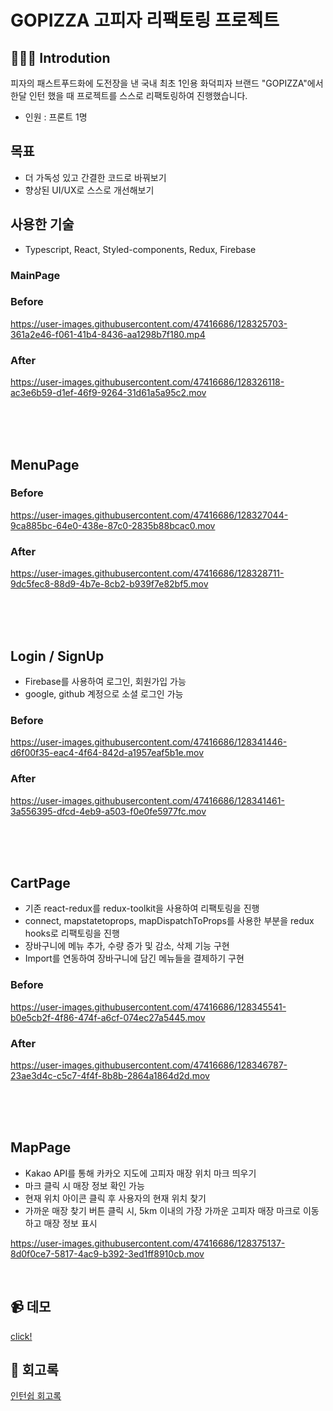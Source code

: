# GOPIZZA 고피자 리팩토링 프로젝트

## 👨🏻‍💻 Introdution

피자의 패스트푸드화에 도전장을 낸 국내 최초 1인용 화덕피자 브랜드 "GOPIZZA"에서 한달 인턴 했을 때 프로젝트를 스스로 리팩토링하여 진행했습니다.

- 인원 : 프론트 1명

## 목표

- 더 가독성 있고 간결한 코드로 바꿔보기 
- 향상된 UI/UX로 스스로 개선해보기

## 사용한 기술

- Typescript, React, Styled-components, Redux, Firebase


### MainPage
<div>
  
  ### Before
  https://user-images.githubusercontent.com/47416686/128325703-361a2e46-f061-41b4-8436-aa1298b7f180.mp4
    
  ### After
  https://user-images.githubusercontent.com/47416686/128326118-ac3e6b59-d1ef-46f9-9264-31d61a5a95c2.mov  
</div>

<br />
<br />
<br />

## MenuPage
<div>

  ### Before
  https://user-images.githubusercontent.com/47416686/128327044-9ca885bc-64e0-438e-87c0-2835b88bcac0.mov

  ### After
  https://user-images.githubusercontent.com/47416686/128328711-9dc5fec8-88d9-4b7e-8cb2-b939f7e82bf5.mov
</div>

<br />
<br />
<br />

## Login / SignUp
- Firebase를 사용하여 로그인, 회원가입 가능
- google, github 계정으로 소셜 로그인 가능
<div>
  
  ### Before
  https://user-images.githubusercontent.com/47416686/128341446-d6f00f35-eac4-4f64-842d-a1957eaf5b1e.mov

  ### After
  https://user-images.githubusercontent.com/47416686/128341461-3a556395-dfcd-4eb9-a503-f0e0fe5977fc.mov
</div>

<br />
<br />
<br />

## CartPage
- 기존 react-redux를 redux-toolkit을 사용하여 리팩토링을 진행
- connect, mapstatetoprops, mapDispatchToProps를 사용한 부분을 redux hooks로 리팩토링을 진행
- 장바구니에 메뉴 추가, 수량 증가 및 감소, 삭제 기능 구현
- Import를 연동하여 장바구니에 담긴 메뉴들을 결제하기 구현
<div>
  
  ### Before
  https://user-images.githubusercontent.com/47416686/128345541-b0e5cb2f-4f86-474f-a6cf-074ec27a5445.mov

  ### After
  https://user-images.githubusercontent.com/47416686/128346787-23ae3d4c-c5c7-4f4f-8b8b-2864a1864d2d.mov
</div>

<br/>
<br/>
<br/>

## MapPage
- Kakao API를 통해 카카오 지도에 고피자 매장 위치 마크 띄우기
- 마크 클릭 시 매장 정보 확인 가능
- 현재 위치 아이콘 클릭 후 사용자의 현재 위치 찾기
- 가까운 매장 찾기 버튼 클릭 시, 5km 이내의 가장 가까운 고피자 매장 마크로 이동하고 매장 정보 표시
<div>
  

https://user-images.githubusercontent.com/47416686/128375137-8d0f0ce7-5817-4ac9-b392-3ed1ff8910cb.mov


 </div>

<br/>

## 📹 데모
[click!](https://wjdxor133.github.io/GOPIZZA-Refactoring/)


## 📝 회고록

[인턴쉽 회고록](https://ljtaek2.tistory.com/154)
